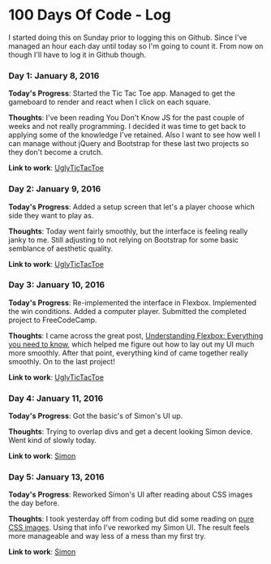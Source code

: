 # 100 Days Of Code - Log

I started doing this on Sunday prior to logging this on Github. Since I've managed an hour each day until today so I'm going to count it. From now on though I'll have to log it in Github though.

### Day 1: January 8, 2016

**Today's Progress**: Started the Tic Tac Toe app. Managed to get the gameboard to render and react when I click on each square.

**Thoughts**: I've been reading You Don't Know JS for the past couple of weeks and not really programming. I decided it was time to get back to applying some of the knowledge I've retained. Also I want to see how well I can manage without jQuery and Bootstrap for these last two projects so they don't become a crutch.

**Link to work**: [UglyTicTacToe](http://codepen.io/YacYac/pen/jVdQEa)

### Day 2: January 9, 2016

**Today's Progress**: Added a setup screen that let's a player choose which side they want to play as.

**Thoughts**: Today went fairly smoothly, but the interface is feeling really janky to me. Still adjusting to not relying on Bootstrap for some basic semblance of aesthetic quality.

**Link to work**: [UglyTicTacToe](http://codepen.io/YacYac/pen/jVdQEa)

### Day 3: January 10, 2016

**Today's Progress**: Re-implemented the interface in Flexbox. Implemented the win conditions. Added a computer player. Submitted the completed project to FreeCodeCamp.

**Thoughts**: I came across the great post, [Understanding Flexbox: Everything you need to know](https://medium.freecodecamp.com/understanding-flexbox-everything-you-need-to-know-b4013d4dc9af#.9nij4zlfe), which helped me figure out how to lay out my UI much more smoothly. After that point, everything kind of came together really smoothly. On to the last project!

**Link to work**: [UglyTicTacToe](http://codepen.io/YacYac/pen/jVdQEa)

### Day 4: January 11, 2016

**Today's Progress**: Got the basic's of Simon's UI up.

**Thoughts**: Trying to overlap divs and get a decent looking Simon device. Went kind of slowly today.

**Link to work**: [Simon](http://codepen.io/YacYac/pen/apNZZK)

### Day 5: January 13, 2016

**Today's Progress**: Reworked Simon's UI after reading about CSS images the day before.

**Thoughts**: I took yesterday off from coding but did some reading on [pure CSS images](https://medium.com/dailycssimages/a-beginners-guide-to-pure-css-images-ef9a5d069dd2#.wehm7k2xb). Using that info I've reworked my Simon UI. The result feels more manageable and way less of a mess than my first try. 

**Link to work**: [Simon](http://codepen.io/YacYac/pen/apNZZK)